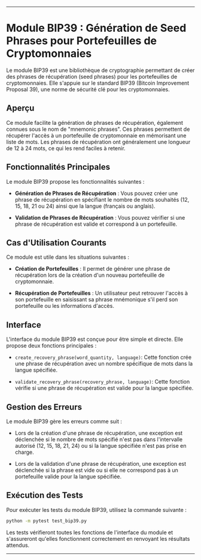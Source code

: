 

---

# Module BIP39 : Génération de Seed Phrases pour Portefeuilles de Cryptomonnaies



Le module BIP39 est une bibliothèque de cryptographie permettant de créer des phrases de récupération (seed phrases) pour les portefeuilles de cryptomonnaies. Elle s'appuie sur le standard BIP39 (Bitcoin Improvement Proposal 39), une norme de sécurité clé pour les cryptomonnaies.

## Aperçu

Ce module facilite la génération de phrases de récupération, également connues sous le nom de "mnemonic phrases". Ces phrases permettent de récupérer l'accès à un portefeuille de cryptomonnaie en mémorisant une liste de mots. Les phrases de récupération ont généralement une longueur de 12 à 24 mots, ce qui les rend faciles à retenir.

## Fonctionnalités Principales

Le module BIP39 propose les fonctionnalités suivantes :

- **Génération de Phrases de Récupération** : Vous pouvez créer une phrase de récupération en spécifiant le nombre de mots souhaités (12, 15, 18, 21 ou 24) ainsi que la langue (français ou anglais).

- **Validation de Phrases de Récupération** : Vous pouvez vérifier si une phrase de récupération est valide et correspond à un portefeuille.

## Cas d'Utilisation Courants

Ce module est utile dans les situations suivantes :

- **Création de Portefeuilles** : Il permet de générer une phrase de récupération lors de la création d'un nouveau portefeuille de cryptomonnaie.

- **Récupération de Portefeuilles** : Un utilisateur peut retrouver l'accès à son portefeuille en saisissant sa phrase mnémonique s'il perd son portefeuille ou les informations d'accès.

## Interface

L'interface du module BIP39 est conçue pour être simple et directe. Elle propose deux fonctions principales :

- `create_recovery_phrase(word_quantity, language)`: Cette fonction crée une phrase de récupération avec un nombre spécifique de mots dans la langue spécifiée.

- `validate_recovery_phrase(recovery_phrase, language)`: Cette fonction vérifie si une phrase de récupération est valide pour la langue spécifiée.

## Gestion des Erreurs

Le module BIP39 gère les erreurs comme suit :

- Lors de la création d'une phrase de récupération, une exception est déclenchée si le nombre de mots spécifié n'est pas dans l'intervalle autorisé (12, 15, 18, 21, 24) ou si la langue spécifiée n'est pas prise en charge.

- Lors de la validation d'une phrase de récupération, une exception est déclenchée si la phrase est vide ou si elle ne correspond pas à un portefeuille valide pour la langue spécifiée.

## Exécution des Tests

Pour exécuter les tests du module BIP39, utilisez la commande suivante :

```bash
python -m pytest test_bip39.py
```

Les tests vérifieront toutes les fonctions de l'interface du module et s'assureront qu'elles fonctionnent correctement en renvoyant les résultats attendus.

---

